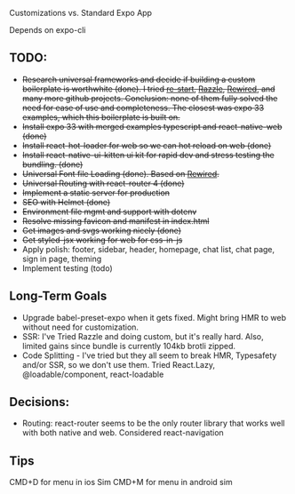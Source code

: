 Customizations vs. Standard Expo App


Depends on expo-cli

## TODO:

- ~~Research universal frameworks and decide if building a custom boilerplate is worthwhite (done). I tried [re-start](https://github.com/react-everywhere/re-start), [Razzle](https://github.com/jaredpalmer/razzle/tree/master/examples/with-react-native-web), [Rewired](https://github.com/react-native-elements/react-native-elements-app), and many more github projects. Conclusion: none of them fully solved the need for ease of use and completeness. The closest was expo 33 examples, which this boilerplate is built on.~~  
- ~~Install expo 33 with merged examples typescript and react-native-web (done)~~
- ~~Install react-hot-loader for web so we can hot reload on web (done)~~
- ~~Install react-native-ui-kitten ui kit for rapid dev and stress testing the bundling. (done)~~
- ~~Universal Font file Loading (done). Based on [Rewired](https://github.com/react-native-elements/react-native-elements-app).~~
- ~~Universal Routing with react-router 4 (done)~~
- ~~Implement a static server for production~~
- ~~SEO with Helmet (done)~~
- ~~Environment file mgmt and support with dotenv~~
- ~~Resolve missing favicon and manifest in index.html~~
- ~~Get images and svgs working nicely (done)~~
- ~~Get styled-jsx working for web for css-in-js~~
- Apply polish: footer, sidebar, header, homepage, chat list, chat page, sign in page, theming
- Implement testing (todo)


## Long-Term Goals

- Upgrade babel-preset-expo when it gets fixed. Might bring HMR to web without need for customization.
- SSR: I've Tried Razzle and doing custom, but it's really hard. Also, limited gains since bundle is currently 104kb brotli zipped. 
- Code Splitting - I've tried but they all seem to break HMR, Typesafety and/or SSR, so we don't use them. Tried React.Lazy, @loadable/component, react-loadable

## Decisions:

- Routing: react-router seems to be the only router library that works well with both native and web. Considered react-navigation

 

 
## Tips

CMD+D for menu in ios Sim
CMD+M for menu in android sim
